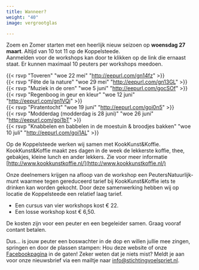 ```yaml
---
title: Wanneer?
weight: "40"
image: vergrootglas

---
```

Zoem en Zomer starten met een heerlijk nieuw seizoen op **woensdag 27 maart**. Altijd van 10 tot 11 op de Koppelsteede.  
Aanmelden voor de workshops kan door te klikken op de link die ernaast staat. Er kunnen maximaal 10 peuters per workshops meedoen.

{{< rsvp "Toveren" "woe 22 mei" "http://eepurl.com/gn14fz" >}}  
{{< rsvp "Fête de la nature" "woe 29 mei" "http://eepurl.com/gn13GL" >}}  
{{< rsvp "Muziek in de oren" "woe 5 juni" "http://eepurl.com/gocSOf" >}}  
{{< rsvp "Regenboog in geur en kleur" "woe 12 juni" "http://eepurl.com/gn1VQj" >}}  
{{< rsvp "Piratentocht" "woe 19 juni" "http://eepurl.com/goi0n5" >}}  
{{< rsvp "Modderdag (modderdag is 28 juni)" "woe 26 juni" "http://eepurl.com/goi1bT" >}}  
{{< rsvp "Knabbelen en babbelen in de moestuin & broodjes bakken" "woe 10 juli" "http://eepurl.com/goi1AL" >}}

Op de Koppelsteede werken wij samen met KookKunst&Koffie. KookKunst&Koffie maakt zes dagen in de week de lekkerste koffie, thee, gebakjes, kleine lunch en ander lekkers. Zie voor meer informatie​ [http://www.kookkunstkoffie.nl/](http://www.kookkunstkoffie.nl/)

Onze deelnemers krijgen na afloop van de workshop een PeutersNatuurlijk-munt waarmee tegen gereduceerd tarief bij KookKunst&Koffie iets te drinken kan worden gekocht. Door deze samenwerking hebben wij op locatie de Koppelsteede een relatief laag tarief.

* Een cursus van vier workshops kost € 22.
* Een losse workshop kost € 6,50.

De kosten zijn voor een peuter en een begeleider samen. Graag vooraf contant betalen.

Dus… is jouw peuter een boswachter in de dop en willen jullie mee zingen, springen en door de plassen stampen: Hou deze website of onze [Facebookpagina](https://www.facebook.com/stichtingvoelspriet) in de gaten! Zeker weten dat je niets mist? Meldt je aan voor onze nieuwsbrief via een mailtje naar [info@stichtingvoelspriet.nl](mailto:info@stichtingvoelspriet.nl).